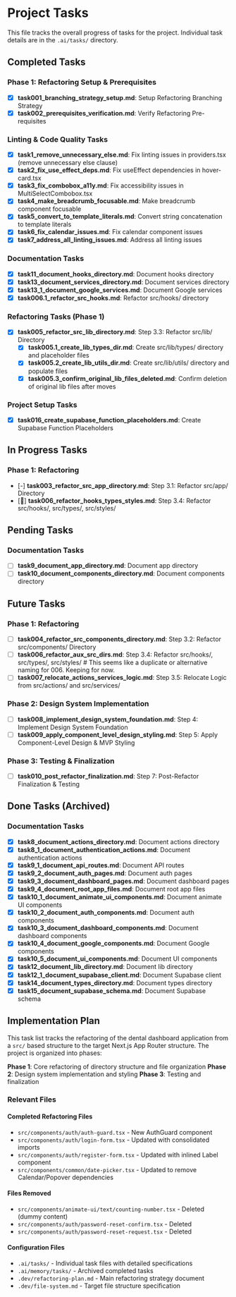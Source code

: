 # Project Tasks

This file tracks the overall progress of tasks for the project. 
Individual task details are in the `.ai/tasks/` directory.

## Completed Tasks

### Phase 1: Refactoring Setup & Prerequisites
- [x] **task001_branching_strategy_setup.md**: Setup Refactoring Branching Strategy
- [x] **task002_prerequisites_verification.md**: Verify Refactoring Pre-requisites

### Linting & Code Quality Tasks
- [x] **task1_remove_unnecessary_else.md**: Fix linting issues in providers.tsx (remove unnecessary else clause)
- [x] **task2_fix_use_effect_deps.md**: Fix useEffect dependencies in hover-card.tsx
- [x] **task3_fix_combobox_a11y.md**: Fix accessibility issues in MultiSelectCombobox.tsx
- [x] **task4_make_breadcrumb_focusable.md**: Make breadcrumb component focusable
- [x] **task5_convert_to_template_literals.md**: Convert string concatenation to template literals
- [x] **task6_fix_calendar_issues.md**: Fix calendar component issues
- [x] **task7_address_all_linting_issues.md**: Address all linting issues

### Documentation Tasks
- [x] **task11_document_hooks_directory.md**: Document hooks directory
- [x] **task13_document_services_directory.md**: Document services directory
- [x] **task13_1_document_google_services.md**: Document Google services
- [x] **task006.1_refactor_src_hooks.md**: Refactor src/hooks/ directory

### Refactoring Tasks (Phase 1)
- [x] **task005_refactor_src_lib_directory.md**: Step 3.3: Refactor src/lib/ Directory
  - [x] **task005.1_create_lib_types_dir.md**: Create src/lib/types/ directory and placeholder files
  - [x] **task005.2_create_lib_utils_dir.md**: Create src/lib/utils/ directory and populate files
  - [x] **task005.3_confirm_original_lib_files_deleted.md**: Confirm deletion of original lib files after moves

### Project Setup Tasks
- [x] **task016_create_supabase_function_placeholders.md**: Create Supabase Function Placeholders

## In Progress Tasks

### Phase 1: Refactoring
- [-] **task003_refactor_src_app_directory.md**: Step 3.1: Refactor src/app/ Directory
- [🔄] **task006_refactor_hooks_types_styles.md**: Step 3.4: Refactor src/hooks/, src/types/, src/styles/

## Pending Tasks

### Documentation Tasks
- [ ] **task9_document_app_directory.md**: Document app directory
- [ ] **task10_document_components_directory.md**: Document components directory

## Future Tasks

### Phase 1: Refactoring
- [ ] **task004_refactor_src_components_directory.md**: Step 3.2: Refactor src/components/ Directory
- [ ] **task006_refactor_aux_src_dirs.md**: Step 3.4: Refactor src/hooks/, src/types/, src/styles/ # This seems like a duplicate or alternative naming for 006. Keeping for now.
- [ ] **task007_relocate_actions_services_logic.md**: Step 3.5: Relocate Logic from src/actions/ and src/services/

### Phase 2: Design System Implementation
- [ ] **task008_implement_design_system_foundation.md**: Step 4: Implement Design System Foundation
- [ ] **task009_apply_component_level_design_styling.md**: Step 5: Apply Component-Level Design & MVP Styling

### Phase 3: Testing & Finalization
- [ ] **task010_post_refactor_finalization.md**: Step 7: Post-Refactor Finalization & Testing

## Done Tasks (Archived)

### Documentation Tasks
- [x] **task8_document_actions_directory.md**: Document actions directory 
- [x] **task8_1_document_authentication_actions.md**: Document authentication actions 
- [x] **task9_1_document_api_routes.md**: Document API routes 
- [x] **task9_2_document_auth_pages.md**: Document auth pages 
- [x] **task9_3_document_dashboard_pages.md**: Document dashboard pages 
- [x] **task9_4_document_root_app_files.md**: Document root app files 
- [x] **task10_1_document_animate_ui_components.md**: Document animate UI components 
- [x] **task10_2_document_auth_components.md**: Document auth components 
- [x] **task10_3_document_dashboard_components.md**: Document dashboard components 
- [x] **task10_4_document_google_components.md**: Document Google components 
- [x] **task10_5_document_ui_components.md**: Document UI components 
- [x] **task12_document_lib_directory.md**: Document lib directory 
- [x] **task12_1_document_supabase_client.md**: Document Supabase client 
- [x] **task14_document_types_directory.md**: Document types directory 
- [x] **task15_document_supabase_schema.md**: Document Supabase schema 

## Implementation Plan

This task list tracks the refactoring of the dental dashboard application from a `src/` based structure to the target Next.js App Router structure. The project is organized into phases:

**Phase 1**: Core refactoring of directory structure and file organization
**Phase 2**: Design system implementation and styling
**Phase 3**: Testing and finalization

### Relevant Files

#### Completed Refactoring Files
- `src/components/auth/auth-guard.tsx` - New AuthGuard component 
- `src/components/auth/login-form.tsx` - Updated with consolidated imports 
- `src/components/auth/register-form.tsx` - Updated with inlined Label component 
- `src/components/common/date-picker.tsx` - Updated to remove Calendar/Popover dependencies 

#### Files Removed
- `src/components/animate-ui/text/counting-number.tsx` - Deleted (dummy content) 
- `src/components/auth/password-reset-confirm.tsx` - Deleted 
- `src/components/auth/password-reset-request.tsx` - Deleted 

#### Configuration Files
- `.ai/tasks/` - Individual task files with detailed specifications
- `.ai/memory/tasks/` - Archived completed tasks
- `.dev/refactoring-plan.md` - Main refactoring strategy document
- `.dev/file-system.md` - Target file structure specification
